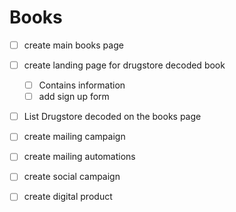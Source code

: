 # Books

- [ ] create main books page
- [ ] create landing page for drugstore decoded book
  - [ ] Contains information
  - [ ] add sign up form
- [ ] List Drugstore decoded on the books page
- [ ] create mailing campaign
- [ ] create mailing automations
- [ ] create social campaign
- [ ] create digital product

